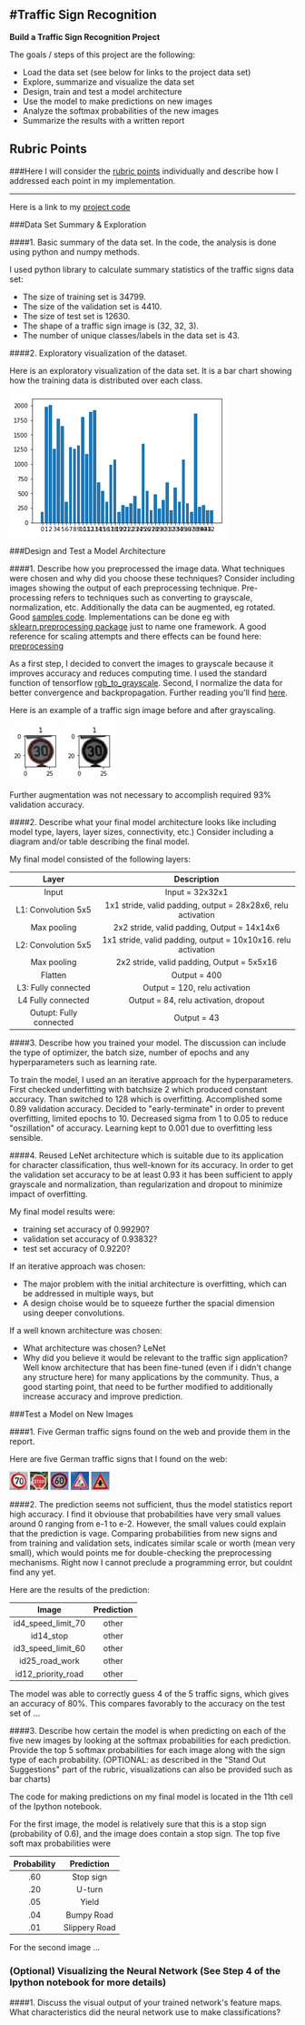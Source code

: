 #**Traffic Sign Recognition** 
---
**Build a Traffic Sign Recognition Project**

The goals / steps of this project are the following:
* Load the data set (see below for links to the project data set)
* Explore, summarize and visualize the data set
* Design, train and test a model architecture
* Use the model to make predictions on new images
* Analyze the softmax probabilities of the new images
* Summarize the results with a written report

[//]: # (Image References)

[image1]: ./examples/visualization.jpg "Visualization"
[image2]: ./examples/grayscale.jpg "Grayscaling"
[image3]: ./examples/before.jpg "Before Grayscaling"
[image4]: ./ts_downloads/id4_speed_limit_70.jpg "Traffic Sign 1"
[image5]: ./ts_downloads/id14_stop.jpg "Traffic Sign 2"
[image6]: ./ts_downloads/id3_speed_limit_60.jpg "Traffic Sign 3"
[image7]: ./ts_downloads/id25_road_work.jpg "Traffic Sign 4"
[image8]: ./ts_downloads/id12_priority_road.jpg "Traffic Sign 5"

## Rubric Points
###Here I will consider the [rubric points](https://review.udacity.com/#!/rubrics/481/view) individually and describe how I addressed each point in my implementation.  

---
Here is a link to my [project code](https://github.com/udacity/CarND-Traffic-Sign-Classifier-Project/blob/master/Traffic_Sign_Classifier.ipynb)

###Data Set Summary & Exploration

####1. Basic summary of the data set. In the code, the analysis is done using python and numpy methods.

I used python library to calculate summary statistics of the traffic
signs data set:

* The size of training set is 34799.
* The size of the validation set is 4410.
* The size of test set is 12630.
* The shape of a traffic sign image is (32, 32, 3).
* The number of unique classes/labels in the data set is 43.

####2. Exploratory visualization of the dataset.

Here is an exploratory visualization of the data set. It is a bar chart showing how the training data is distributed over each class. 

![alt text][image1]

###Design and Test a Model Architecture

####1. Describe how you preprocessed the image data. What techniques were chosen and why did you choose these techniques? Consider including images showing the output of each preprocessing technique. Pre-processing refers to techniques such as converting to grayscale, normalization, etc. Additionally the data can be augmented, eg rotated. Good [samples code](https://github.com/aleju/imgaug). Implementations can be done eg with [sklearn.preprocessing package](http://scikit-learn.org/stable/modules/preprocessing.html#preprocessing-scaler) just to name one framework. A good reference for scaling attempts and there effects can be found here: [preprocessing](http://scikit-learn.org/stable/auto_examples/preprocessing/plot_all_scaling.html#sphx-glr-auto-examples-preprocessing-plot-all-scaling-py)

As a first step, I decided to convert the images to grayscale because it improves accuracy and reduces computing time. I used the standard function of tensorflow [rgb_to_grayscale](https://www.tensorflow.org/api_docs/python/tf/image/rgb_to_grayscale).  Second, I normalize the data for better convergence and backpropagation. Further reading you'll find [here](http://www.faqs.org/faqs/ai-faq/neural-nets/part2/section-16.html). 

Here is an example of a traffic sign image before and after grayscaling.

![alt text][image3] ![alt text][image2]

Further augmentation was not necessary to accomplish required 93% validation accuracy.

####2. Describe what your final model architecture looks like including model type, layers, layer sizes, connectivity, etc.) Consider including a diagram and/or table describing the final model.

My final model consisted of the following layers:

| Layer         		|     Description	        					| 
|:---------------------:|:---------------------------------------------:| 
| Input         		| Input = 32x32x1							| 
| L1: Convolution 5x5     	| 1x1 stride, valid padding, output = 28x28x6, relu activation 	|
| Max pooling	      	| 2x2 stride,  valid padding, Output = 14x14x6 				|
| L2: Convolution 5x5	    | 1x1 stride, valid padding, output = 10x10x16. relu activation   	|
| Max pooling	      	| 2x2 stride,  valid padding, Output = 5x5x16 				|
|	Flatten					|					Output = 400  |
| L3: Fully connected		| Output = 120, relu activation				|
| L4 Fully connected		| Output = 84, relu activation, dropout |
| Outupt: Fully connected				| Output = 43								|

####3. Describe how you trained your model. The discussion can include the type of optimizer, the batch size, number of epochs and any hyperparameters such as learning rate.

To train the model, I used an an iterative approach for the hyperparameters. First checked underfitting with batchsize 2 which produced constant accuracy. Than switched to 128 which is overfitting. Accomplished some 0.89 validation accuracy. Decided to "early-terminate" in order to prevent overfitting, limited epochs to 10. Decreased sigma from 1 to 0.05 to reduce "oszillation" of accuracy. Learning kept to 0.001 due to overfitting less sensible.

####4. Reused LeNet architecture which is suitable due to its application for character classification, thus well-known for its accuracy. In order to get the validation set accuracy to be at least 0.93 it has been sufficient to apply grayscale and normalization, than regularization and dropout to minimize impact of overfitting.

My final model results were:
* training set accuracy of 0.99290?
* validation set accuracy of 0.93832? 
* test set accuracy of 0.9220?

If an iterative approach was chosen:
* The major problem with the initial architecture is overfitting, which can be addressed in multiple ways, but 
* A design choise would be to squeeze further the spacial dimension using deeper convolutions.

If a well known architecture was chosen:
* What architecture was chosen? LeNet
* Why did you believe it would be relevant to the traffic sign application? Well know architecture that has been fine-tuned (even if i didn't change any structure here) for many applications by the community. Thus, a good starting point, that need to be further modified to additionally increase accuracy and improve prediction.  
 
###Test a Model on New Images

####1. Five German traffic signs found on the web and provide them in the report. 

Here are five German traffic signs that I found on the web:

![alt text][image4] ![alt text][image5] ![alt text][image6] 
![alt text][image7] ![alt text][image8]

####2. The prediction seems not sufficient, thus the model statistics report high accuracy. I find it obviouse that probabilities have very small values around 0 ranging from e-1 to e-2. However, the small values could explain that the prediction is vage. Comparing probabilities from new signs and from training and validation sets, indicates similar scale or worth (mean very small), which would points me for double-checking the preprocessing mechanisms. Right now I cannot preclude a programming error, but couldnt find any yet. 

Here are the results of the prediction:

| Image			        |     Prediction	        					| 
|:---------------------:|:---------------------------------------------:| 
| id4_speed_limit_70  		| other   									| 
| id14_stop     			| other 										|
| id3_speed_limit_60					| other											|
| id25_road_work      		| other					 				|
| id12_priority_road		| other      							|

The model was able to correctly guess 4 of the 5 traffic signs, which gives an accuracy of 80%. This compares favorably to the accuracy on the test set of ...

####3. Describe how certain the model is when predicting on each of the five new images by looking at the softmax probabilities for each prediction. Provide the top 5 softmax probabilities for each image along with the sign type of each probability. (OPTIONAL: as described in the "Stand Out Suggestions" part of the rubric, visualizations can also be provided such as bar charts)

The code for making predictions on my final model is located in the 11th cell of the Ipython notebook.

For the first image, the model is relatively sure that this is a stop sign (probability of 0.6), and the image does contain a stop sign. The top five soft max probabilities were

| Probability         	|     Prediction	        					| 
|:---------------------:|:---------------------------------------------:| 
| .60         			| Stop sign   									| 
| .20     				| U-turn 										|
| .05					| Yield											|
| .04	      			| Bumpy Road					 				|
| .01				    | Slippery Road      							|


For the second image ... 

### (Optional) Visualizing the Neural Network (See Step 4 of the Ipython notebook for more details)
####1. Discuss the visual output of your trained network's feature maps. What characteristics did the neural network use to make classifications?


